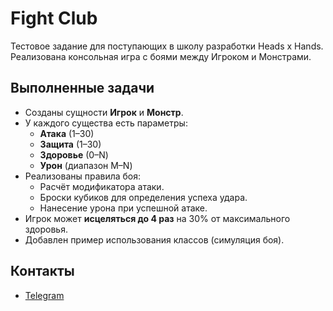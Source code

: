 # Fight Club

Тестовое задание для поступающих в школу разработки Heads x Hands.  
Реализована консольная игра с боями между Игроком и Монстрами.  

## Выполненные задачи

- Созданы сущности **Игрок** и **Монстр**.  
- У каждого существа есть параметры:  
  - **Атака** (1–30)  
  - **Защита** (1–30)  
  - **Здоровье** (0–N)  
  - **Урон** (диапазон M–N)  
- Реализованы правила боя:  
  - Расчёт модификатора атаки.  
  - Броски кубиков для определения успеха удара.  
  - Нанесение урона при успешной атаке.  
- Игрок может **исцеляться до 4 раз** на 30% от максимального здоровья.  
- Добавлен пример использования классов (симуляция боя).

## Контакты

- [Telegram](https://t.me/andgilz)  
